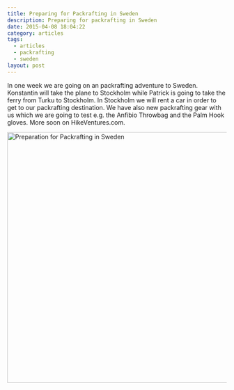 ```yaml
---
title: Preparing for Packrafting in Sweden
description: Preparing for packrafting in Sweden
date: 2015-04-08 18:04:22
category: articles
tags: 
  - articles
  - packrafting
  - sweden
layout: post
---
```

In one week we are going on an packrafting adventure to Sweden. Konstantin will take the plane to Stockholm while Patrick is going to take the ferry from Turku to Stockholm. In Stockholm we will rent a car in order to get to our packrafting destination. We have also new packrafting gear with us which we are going to test e.g. the Anfibio Throwbag and the Palm Hook gloves. More soon on HikeVentures.com.

<a href="https://www.flickr.com/photos/90204224@N07/16871708317"><img src="https://farm8.staticflickr.com/7586/16871708317_4d741093bd_b.jpg" width="1024" height="576" alt="Preparation for Packrafting in Sweden"></a>
